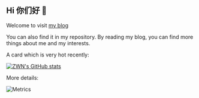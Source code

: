 ## Hi 你们好 👋

Welcome to visit [my blog](https://zwn2001.github.io/)

You can also find it in my repository. By reading my blog, you can find more things about me and my interests.

A card which is very hot recently:

[![ZWN's GitHub stats](https://github-readme-stats.vercel.app/api?username=ZWN2001)](https://github.com/anuraghazra/github-readme-stats)

More details:

![Metrics](https://metrics.lecoq.io/ZWN2001?template=classic&config.timezone=Asia%2FShanghai)
